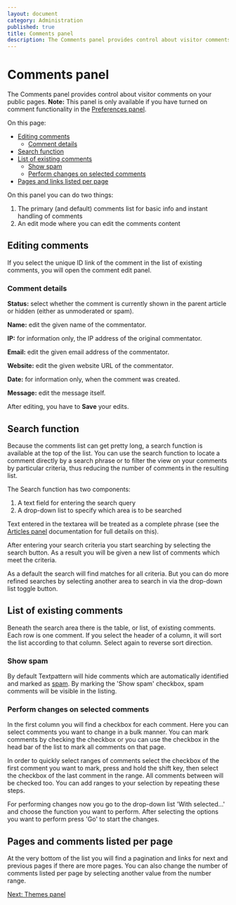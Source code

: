 ```yaml
---
layout: document
category: Administration
published: true
title: Comments panel
description: The Comments panel provides control about visitor comments on your public pages.
---
```


# Comments panel

The Comments panel provides control about visitor comments on your public pages. **Note:** This panel is only available if you have turned on comment functionality in the [Preferences panel](/administration/preferences-panel#accept-comments).

On this page:

* [Editing comments](#editing-comments)
  * [Comment details](#comment-details)
* [Search function](#search-function)
* [List of existing comments](#list-of-existing-comments)
  * [Show spam](#show-spam)
  * [Perform changes on selected comments](#perform-changes-on-selected-comments)
* [Pages and links listed per page](#pages-and-comments-listed-per-page)

On this panel you can do two things:

1. The primary (and default) comments list for basic info and instant handling of comments
2. An edit mode where you can edit the comments content

## Editing comments

If you select the unique ID link of the comment in the list of existing comments, you will open the comment edit panel.

### Comment details

**Status:** select whether the comment is currently shown in the parent article or hidden (either as unmoderated or spam).

**Name:** edit the given name of the commentator.

**IP:** for information only, the IP address of the original commentator.

**Email:** edit the given email address of the commentator.

**Website:** edit the given website URL of the commentator.

**Date:** for information only, when the comment was created.

**Message:** edit the message itself.

After editing, you have to **Save** your edits.

## Search function

Because the comments list can get pretty long, a search function is available at the top of the list. You can use the search function to locate a comment directly by a search phrase or to filter the view on your comments by particular criteria, thus reducing the number of comments in the resulting list.

The Search function has two components:

1. A text field for entering the search query
2. A drop-down list to specify which area is to be searched

Text entered in the textarea will be treated as a complete phrase (see the [Articles panel](/administration/articles-panel) documentation for full details on this).

After entering your search criteria you start searching by selecting the search button. As a result you will be given a new list of comments which meet the criteria.

As a default the search will find matches for all criteria. But you can do more refined searches by selecting another area to search in via the drop-down list toggle button.

## List of existing comments

Beneath the search area there is the table, or list, of existing comments. Each row is one comment. If you select the header of a column, it will sort the list according to that column. Select again to reverse sort direction.

### Show spam

By default Textpattern will hide comments which are automatically identified and marked as [spam](https://en.wikipedia.org/wiki/Spamming). By marking the 'Show spam' checkbox, spam comments will be visible in the listing.

### Perform changes on selected comments

In the first column you will find a checkbox for each comment. Here you can select comments you want to change in a bulk manner. You can mark comments by checking the checkbox or you can use the checkbox in the head bar of the list to mark all comments on that page.

In order to quickly select ranges of comments select the checkbox of the first comment you want to mark, press and hold the shift key, then select the checkbox of the last comment in the range. All comments between will be checked too. You can add ranges to your selection by repeating these steps.

For performing changes now you go to the drop-down list 'With selected…' and choose the function you want to perform. After selecting the options you want to perform press 'Go' to start the changes.

## Pages and comments listed per page

At the very bottom of the list you will find a pagination and links for next and previous pages if there are more pages. You can also change the number of comments listed per page by selecting another value from the number range.

[Next: Themes panel](/administration/themes-panel)
